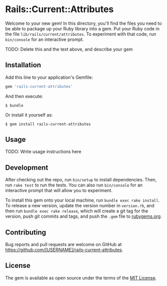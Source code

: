 # Rails::Current::Attributes

Welcome to your new gem! In this directory, you'll find the files you need to be able to package up your Ruby library into a gem. Put your Ruby code in the file `lib/rails/current/attributes`. To experiment with that code, run `bin/console` for an interactive prompt.

TODO: Delete this and the text above, and describe your gem

## Installation

Add this line to your application's Gemfile:

```ruby
gem 'rails-current-attributes'
```

And then execute:

    $ bundle

Or install it yourself as:

    $ gem install rails-current-attributes

## Usage

TODO: Write usage instructions here

## Development

After checking out the repo, run `bin/setup` to install dependencies. Then, run `rake test` to run the tests. You can also run `bin/console` for an interactive prompt that will allow you to experiment.

To install this gem onto your local machine, run `bundle exec rake install`. To release a new version, update the version number in `version.rb`, and then run `bundle exec rake release`, which will create a git tag for the version, push git commits and tags, and push the `.gem` file to [rubygems.org](https://rubygems.org).

## Contributing

Bug reports and pull requests are welcome on GitHub at https://github.com/[USERNAME]/rails-current-attributes.

## License

The gem is available as open source under the terms of the [MIT License](http://opensource.org/licenses/MIT).
